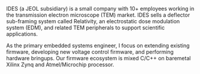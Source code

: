 IDES (a JEOL subsidiary) is a small company with 10+ employees working in the transmission electron microscope (TEM) market. IDES sells a deflector sub-framing system called Relativity, an electrostatic dose modulation system (EDM), and related TEM peripherals to support scientific applications. 

As the primary embedded systems engineer, I focus on extending existing firmware, developing new voltage control firmware, and performing hardware bringups. Our firmware ecosystem is mixed C/C++ on baremetal Xilinx Zynq and Atmel/Microchip processor. 

